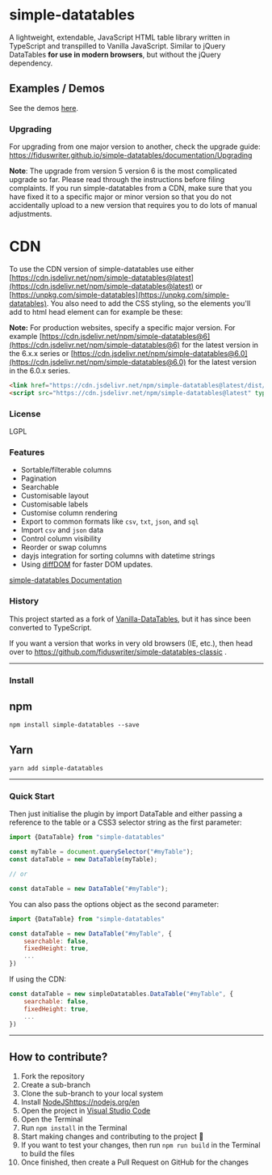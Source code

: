 # simple-datatables

A lightweight, extendable, JavaScript HTML table library written in TypeScript and transpilled to Vanilla JavaScript. Similar to jQuery DataTables **for use in modern browsers**, but without the jQuery dependency.

## Examples / Demos

See the demos [here](https://fiduswriter.github.io/simple-datatables/demos/).

### Upgrading

For upgrading from one major version to another, check the upgrade guide:
https://fiduswriter.github.io/simple-datatables/documentation/Upgrading

**Note**: The upgrade from version 5 version 6 is the most complicated upgrade so far. Please read through the instructions before filing complaints. If you run simple-datatables from a CDN, make sure that you have fixed it to a specific major or minor version so that you do not accidentally upload to a new version that requires you to do lots of manual adjustments.


# CDN

To use the CDN version of simple-datatables use either [https://cdn.jsdelivr.net/npm/simple-datatables@latest](https://cdn.jsdelivr.net/npm/simple-datatables@latest) or [https://unpkg.com/simple-datatables](https://unpkg.com/simple-datatables). You also need to add the CSS styling, so the elements you'll add to html head element can for example be these:

**Note:** For production websites, specify a specific major version. For example [https://cdn.jsdelivr.net/npm/simple-datatables@6](https://cdn.jsdelivr.net/npm/simple-datatables@6) for the latest version in the 6.x.x series or [https://cdn.jsdelivr.net/npm/simple-datatables@6.0](https://cdn.jsdelivr.net/npm/simple-datatables@6.0) for the latest version in the 6.0.x series.

```html
<link href="https://cdn.jsdelivr.net/npm/simple-datatables@latest/dist/style.css" rel="stylesheet" type="text/css">
<script src="https://cdn.jsdelivr.net/npm/simple-datatables@latest" type="text/javascript"></script>
```
### License

LGPL

### Features

* Sortable/filterable columns
* Pagination
* Searchable
* Customisable layout
* Customisable labels
* Customise column rendering
* Export to common formats like `csv`, `txt`, `json`, and `sql`
* Import `csv` and `json` data
* Control column visibility
* Reorder or swap columns
* dayjs integration for sorting columns with datetime strings
* Using [diffDOM](https://github.com/fiduswriter/diffDOM) for faster DOM updates.


[simple-datatables Documentation](https://fiduswriter.github.io/simple-datatables/documentation)


### History

This project started as a fork of [Vanilla-DataTables](https://github.com/Mobius1/Vanilla-DataTables), but it has since been converted to TypeScript.

If you want a version that works in very old browsers (IE, etc.), then head over to https://github.com/fiduswriter/simple-datatables-classic .


---


### Install

## npm
```
npm install simple-datatables --save
```
## Yarn
```
yarn add simple-datatables
```

---

### Quick Start

Then just initialise the plugin by import DataTable and either passing a reference to the table or a CSS3 selector string as the first parameter:

```javascript
import {DataTable} from "simple-datatables"

const myTable = document.querySelector("#myTable");
const dataTable = new DataTable(myTable);

// or

const dataTable = new DataTable("#myTable");

```

You can also pass the options object as the second parameter:

```javascript
import {DataTable} from "simple-datatables"

const dataTable = new DataTable("#myTable", {
	searchable: false,
	fixedHeight: true,
	...
})
```

If using the CDN:

```javascript
const dataTable = new simpleDatatables.DataTable("#myTable", {
	searchable: false,
	fixedHeight: true,
	...
})
```

---

## How to contribute?

1. Fork the repository
2. Create a sub-branch
3. Clone the sub-branch to your local system
4. Install [NodeJS](https://nodejs.org/en)https://nodejs.org/en
5. Open the project in [Visual Studio Code](https://code.visualstudio.com/)
6. Open the Terminal
7. Run `npm install` in the Terminal
8. Start making changes and contributing to the project 🙂
9. If you want to test your changes, then run `npm run build` in the Terminal to build the files
10. Once finished, then create a Pull Request on GitHub for the changes
